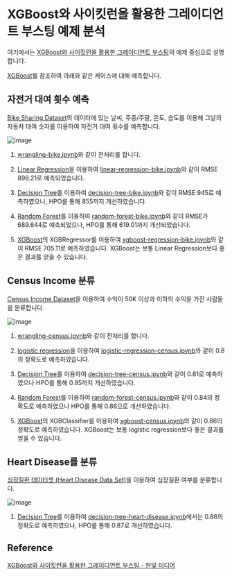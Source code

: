 # XGBoost와 사이킷런을 활용한 그레이디언트 부스팅 예제 분석

여기에서는 [XGBoost와 사이킷런을 활용한 그레이디언트 부스팅](https://github.com/gilbutITbook/080263)의 예제 중심으로 설명합니다. 

[XGBoost](https://github.com/kyopark2014/ML-Algorithms/blob/main/xgboost.md)를 참조하여 아래와 같은 케이스에 대해 예측합니다.

## 자전거 대여 횟수 예측

[Bike Sharing Dataset](https://archive.ics.uci.edu/ml/datasets/bike+sharing+dataset)의 데이터에 있는 날씨, 주중/주말, 온도, 습도를 이용해 그날의 자동차 대여 숫자를 이용하여 자전거 대여 횟수를 예측합니다.  

![image](https://user-images.githubusercontent.com/52392004/194688735-fc3c810e-a53b-4d2e-8e9a-ac226a4a60ac.png)


1) [wrangling-bike.ipynb](https://github.com/kyopark2014/ML-Algorithms/blob/main/xgboost/src/wrangling-bike.ipynb)와 같이 전처리를 합니다. 

2) [Linear Regression](https://github.com/kyopark2014/ML-Algorithms/blob/main/linear-regression.md)을 이용하여 [linear-regression-bike.ipynb](https://github.com/kyopark2014/ML-Algorithms/blob/main/xgboost/src/linear-regression-bike.ipynb)와 같이 RMSE 898.21로 예측되었습니다. 

3) [Decision Tree](https://github.com/kyopark2014/ML-Algorithms/blob/main/decision-tree.md)를 이용하여 [decision-tree-bike.ipynb](https://github.com/kyopark2014/ML-Algorithms/blob/main/xgboost/src/decision-tree-bike.ipynb)와 같이 RMSE 945로 예측하였으나, HPO를 통해 855까지 개선하였습니다. 

4) [Random Forest](https://github.com/kyopark2014/ML-Algorithms/blob/main/random-forest.md)를 이용하여 [random-forest-bike.ipynb](https://github.com/kyopark2014/ML-Algorithms/blob/main/xgboost/src/random-forest-bike.ipynb)와 같이 RMSE가 689.644로 예측되었으나, HPO를 통해 619.01까지 개선되었습니다. 

5) [XGBoost](https://github.com/kyopark2014/ML-Algorithms/blob/main/xgboost.md)의 XGBRegressor를 이용하여 [xgboost-regression-bike.ipynb](https://github.com/kyopark2014/ML-Algorithms/blob/main/xgboost/src/xgboost-regression-bike.ipynb)와 같이 RMSE 705.11로 예측하였습니다. XGBoost는 보통 Linear Regression보다 좋은 결과를 얻을 수 있습니다. 




## Census Income 분류

[Census Income Dataset](https://archive.ics.uci.edu/ml/datasets/Adult)을 이용하여 수익이 50K 이상과 이하의 수익을 가진 사람들을 분류합니다.

![image](https://user-images.githubusercontent.com/52392004/194688739-66d5a6e5-a211-4db0-8bc2-044b6a25d5ee.png)

1) [wrangling-census.ipynb](https://github.com/kyopark2014/ML-Algorithms/blob/main/xgboost/src/wrangling-census.ipynb)와 같이 전처리를 합니다. 

2) [logistic regression](https://github.com/kyopark2014/ML-Algorithms/blob/main/logistic-regression.md)을 이용하여 [logistic-regression-census.ipynb](https://github.com/kyopark2014/ML-Algorithms/blob/main/xgboost/src/logistic-regression-census.ipynb)와 같이 0.8의 정확도로 예측하였습니다. 

3) [Decision Tree](https://github.com/kyopark2014/ML-Algorithms/blob/main/decision-tree.md)를 이용하여 [decision-tree-census.ipynb](https://github.com/kyopark2014/ML-Algorithms/blob/main/xgboost/src/decision-tree-census.ipynb)와 같이 0.81로 예측하였으나 HPO를 통해 0.85까지 개선하였습니다. 

4) [Random Forest](https://github.com/kyopark2014/ML-Algorithms/blob/main/random-forest.md)를 이용하여 [random-forest-census.ipynb](https://github.com/kyopark2014/ML-Algorithms/blob/main/xgboost/src/random-forest-census.ipynb)와 같이 0.84의 정확도로 예측하였으나 HPO를 통해 0.86으로 개선하였습니다.

5) [XGBoost](https://github.com/kyopark2014/ML-Algorithms/blob/main/xgboost.md)의 XGBClassifier를 이용하여 [xgboost-census.ipynb](https://github.com/kyopark2014/ML-Algorithms/blob/main/xgboost/src/xgboost-census.ipynb)와 같이 0.86의 정확도로 예측하였습니다. XGBoost는 보통 logistic regression보다 좋은 결과를 얻을 수 있습니다. 


## Heart Disease를 분류

[심장질환 데이터셋 (Heart Disease Data Set)](https://archive.ics.uci.edu/ml/datasets/heart+Disease)을 이용하여 심장질환 여부를 분류합니다. 

![image](https://user-images.githubusercontent.com/52392004/194788662-5456298d-3adf-44db-b28d-c2a681b1ce45.png)

1) [Decision Tree](https://github.com/kyopark2014/ML-Algorithms/blob/main/decision-tree.md)를 이용하여 [decision-tree-heart-disease.ipynb](https://github.com/kyopark2014/ML-Algorithms/blob/main/xgboost/src/decision-tree-heart-disease.ipynb)에서는 0.86의 정확도로 예측하였으나, HPO를 통해 0.87로 개선하였습니다. 


## Reference 

[XGBoost와 사이킷런을 활용한 그레이디언트 부스팅 - 한빛 미디어](https://github.com/rickiepark/handson-gb)
